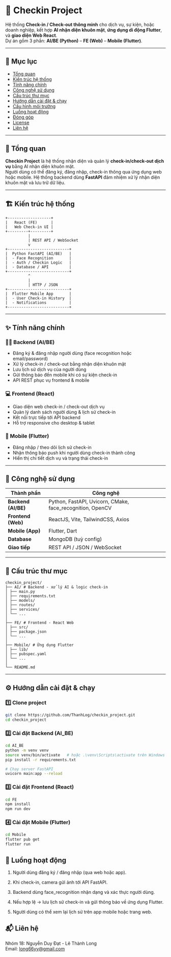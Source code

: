 # 🧭 Checkin Project

Hệ thống **Check-in / Check-out thông minh** cho dịch vụ, sự kiện, hoặc doanh nghiệp, kết hợp **AI nhận diện khuôn mặt**, **ứng dụng di động Flutter**, và **giao diện Web React**.  
Dự án gồm 3 phần: **AI/BE (Python)** – **FE (Web)** – **Mobile (Flutter)**.

---

## 📑 Mục lục

- [Tổng quan](#tổng-quan)
- [Kiến trúc hệ thống](#kiến-trúc-hệ-thống)
- [Tính năng chính](#tính-năng-chính)
- [Công nghệ sử dụng](#công-nghệ-sử-dụng)
- [Cấu trúc thư mục](#cấu-trúc-thư-mục)
- [Hướng dẫn cài đặt & chạy](#hướng-dẫn-cài-đặt--chạy)
- [Cấu hình môi trường](#cấu-hình-môi-trường)
- [Luồng hoạt động](#luồng-hoạt-động)
- [Đóng góp](#đóng-góp)
- [License](#license)
- [Liên hệ](#liên-hệ)

---

## 🧩 Tổng quan

**Checkin Project** là hệ thống nhận diện và quản lý **check-in/check-out dịch vụ** bằng AI nhận diện khuôn mặt.  
Người dùng có thể đăng ký, đăng nhập, check-in thông qua ứng dụng web hoặc mobile. Hệ thống backend dùng **FastAPI** đảm nhiệm xử lý nhận diện khuôn mặt và lưu trữ dữ liệu.

---

## 🏗 Kiến trúc hệ thống

```text
+-------------------+
|   React (FE)      |
|   Web Check-in UI |
+---------+---------+
          |
          | REST API / WebSocket
          v
+---------------------------+
|  Python FastAPI (AI/BE)   |
|  - Face Recognition       |
|  - Auth / Checkin Logic   |
|  - Database / API         |
+---------------------------+
          ^
          |
          | HTTP / JSON
+---------------------------+
|  Flutter Mobile App       |
|  - User Check-in History  |
|  - Notifications          |
+---------------------------+
```

---

## ✨ Tính năng chính

### 👨‍💼 Backend (AI/BE)
- Đăng ký & đăng nhập người dùng (face recognition hoặc email/password)
- Xử lý check-in / check-out bằng nhận diện khuôn mặt
- Lưu lịch sử dịch vụ của người dùng
- Gửi thông báo đến mobile khi có sự kiện check-in
- API REST phục vụ frontend & mobile

### 💻 Frontend (React)
- Giao diện web check-in / check-out dịch vụ
- Quản lý danh sách người dùng & lịch sử check-in
- Kết nối trực tiếp tới API backend
- Hỗ trợ responsive cho desktop & tablet

### 📱 Mobile (Flutter)
- Đăng nhập / theo dõi lịch sử check-in
- Nhận thông báo push khi người dùng check-in thành công
- Hiển thị chi tiết dịch vụ và trạng thái check-in

---

## 🧠 Công nghệ sử dụng

| Thành phần | Công nghệ |
|-------------|------------|
| **Backend (AI/BE)** | Python, FastAPI, Uvicorn, CMake, face_recognition, OpenCV |
| **Frontend (Web)** | ReactJS, Vite, TailwindCSS, Axios |
| **Mobile (App)** | Flutter, Dart |
| **Database** |MongoDB (tuỳ config) |
| **Giao tiếp** | REST API / JSON / WebSocket |

---

## 📁 Cấu trúc thư mục
``` text
checkin_project/
├── AI/ # Backend - xử lý AI & logic check-in
│ ├── main.py
│ ├── requirements.txt
│ ├── models/
│ ├── routes/
│ ├── services/
│ └── ...
│
├── FE/ # Frontend - React Web
│ ├── src/
│ ├── package.json
│ └── ...
│
├── Mobile/ # Ứng dụng Flutter
│ ├── lib/
│ ├── pubspec.yaml
│ └── ...
│
└── README.md
```

---

## ⚙️ Hướng dẫn cài đặt & chạy

### 1️⃣ Clone project
```bash
git clone https://github.com/ThanhLog/checkin_project.git
cd checkin_project
```

### 2️⃣ Cài đặt Backend (AI_BE)
``` bash
cd AI_BE
python -m venv venv
source venv/bin/activate   # hoặc .\venv\Scripts\activate trên Windows
pip install -r requirements.txt

# Chạy server FastAPI
uvicorn main:app --reload
```

### 3️⃣ Cài đặt Frontend (React)

```bash
cd FE
npm install
npm run dev
```

### 4️⃣ Cài đặt Mobile (Flutter)

```bash
cd Mobile
flutter pub get
flutter run
```

## 🔄 Luồng hoạt động

1. Người dùng đăng ký / đăng nhập (qua web hoặc app).

2. Khi check-in, camera gửi ảnh tới API FastAPI.

3. Backend dùng face_recognition nhận dạng và xác thực người dùng.

4. Nếu hợp lệ → lưu lịch sử check-in và gửi thông báo về ứng dụng Flutter.

5. Người dùng có thể xem lại lịch sử trên app mobile hoặc trang web.


## 📬 Liên hệ

Nhóm 18: Nguyễn Duy Đạt - Lê Thành Long \
Email: long66yy@gmail.com
